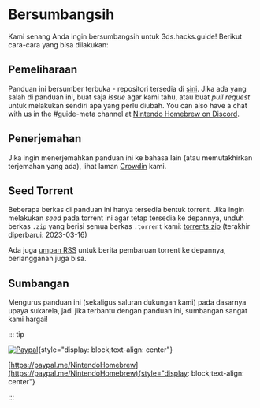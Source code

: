 # Bersumbangsih

Kami senang Anda ingin bersumbangsih untuk 3ds.hacks.guide! Berikut cara-cara yang bisa dilakukan:

## Pemeliharaan

Panduan ini bersumber terbuka - repositori tersedia di [sini](https://github.com/hacks-guide/Guide_3DS). Jika ada yang salah di panduan ini, buat saja _issue_ agar kami tahu, atau buat _pull request_ untuk melakukan sendiri apa yang perlu diubah. You can also have a chat with us in the #guide-meta channel at [Nintendo Homebrew on Discord](https://discord.gg/MWxPgEp).

## Penerjemahan

Jika ingin menerjemahkan panduan ini ke bahasa lain (atau memutakhirkan terjemahan yang ada), lihat laman [Crowdin](https://crowdin.com/project/3ds-guide) kami.

## Seed Torrent

Beberapa berkas di panduan ini hanya tersedia bentuk torrent. Jika ingin melakukan _seed_ pada torrent ini agar tetap tersedia ke depannya, unduh berkas `.zip` yang berisi semua berkas `.torrent` kami: [torrents.zip](/assets/torrents.zip) (terakhir diperbarui: 2023-03-16)

Ada juga [umpan RSS](/rss.xml) untuk berita pembaruan torrent ke depannya, berlangganan juga bisa.

## Sumbangan

Mengurus panduan ini (sekaligus saluran dukungan kami) pada dasarnya upaya sukarela, jadi jika terbantu dengan panduan ini, sumbangan sangat kami hargai!

::: tip

[![Paypal](/images/paypal_white.png)](https://paypal.me/NintendoHomebrew){style="display: block;text-align: center"}

[https://paypal.me/NintendoHomebrew](https://paypal.me/NintendoHomebrew){style="display: block;text-align: center"}

:::
